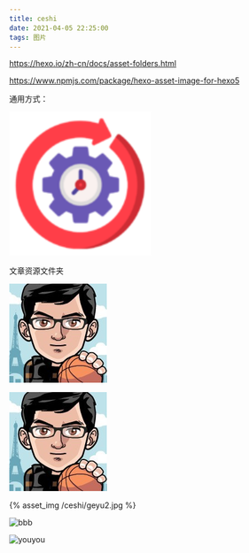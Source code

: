 ```yaml
---
title: ceshi
date: 2021-04-05 22:25:00
tags: 图片
---
```




https://hexo.io/zh-cn/docs/asset-folders.html

https://www.npmjs.com/package/hexo-asset-image-for-hexo5

通用方式：

![](/images/logo.svg)

文章资源文件夹

![geyu](ceshi/geyu2.jpg)

![geyu2.jpg](./ceshi/geyu2.jpg)

{% asset_img /ceshi/geyu2.jpg %}

![bbb](STORY_6_COMIC_2.png)

![youyou](youyou.jpg)



